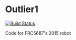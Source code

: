 Outlier1
=========
[![Build Status](https://travis-ci.org/frc5687/Outlier1.svg)](https://travis-ci.org/frc5687/Outlier1)

Code for FRC5687's 2015 robot
